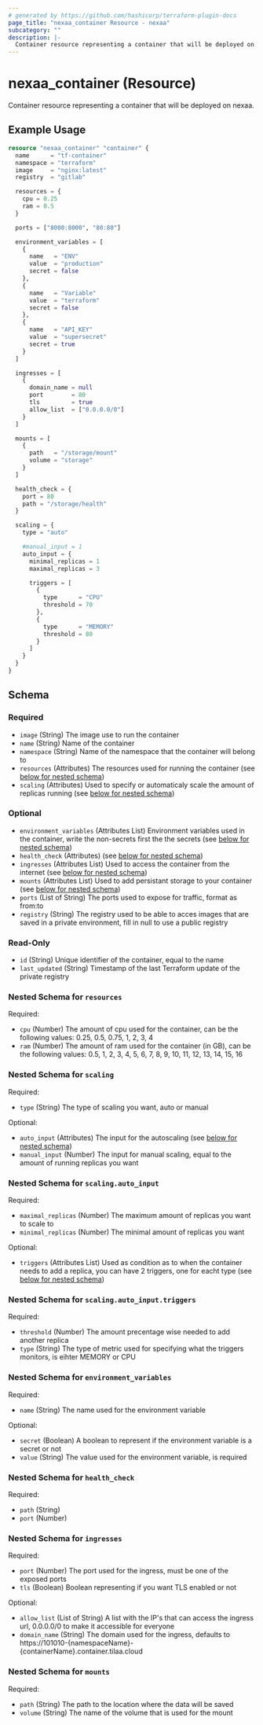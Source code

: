 ```yaml
---
# generated by https://github.com/hashicorp/terraform-plugin-docs
page_title: "nexaa_container Resource - nexaa"
subcategory: ""
description: |-
  Container resource representing a container that will be deployed on nexaa.
---
```


# nexaa_container (Resource)

Container resource representing a container that will be deployed on nexaa.

## Example Usage

```terraform
resource "nexaa_container" "container" {
  name      = "tf-container"
  namespace = "terraform"
  image     = "nginx:latest"
  registry  = "gitlab"

  resources = {
    cpu = 0.25
    ram = 0.5
  }

  ports = ["8000:8000", "80:80"]

  environment_variables = [
    {
      name   = "ENV"
      value  = "production"
      secret = false
    },
    {
      name   = "Variable"
      value  = "terraform"
      secret = false
    },
    {
      name   = "API_KEY"
      value  = "supersecret"
      secret = true
    }
  ]

  ingresses = [
    {
      domain_name = null
      port        = 80
      tls         = true
      allow_list  = ["0.0.0.0/0"]
    }
  ]

  mounts = [
    {
      path   = "/storage/mount"
      volume = "storage"
    }
  ]

  health_check = {
    port = 80
    path = "/storage/health"
  }

  scaling = {
    type = "auto"

    #manual_input = 1
    auto_input = {
      minimal_replicas = 1
      maximal_replicas = 3

      triggers = [
        {
          type      = "CPU"
          threshold = 70
        },
        {
          type      = "MEMORY"
          threshold = 80
        }
      ]
    }
  }
}
```

<!-- schema generated by tfplugindocs -->
## Schema

### Required

- `image` (String) The image use to run the container
- `name` (String) Name of the container
- `namespace` (String) Name of the namespace that the container will belong to
- `resources` (Attributes) The resources used for running the container (see [below for nested schema](#nestedatt--resources))
- `scaling` (Attributes) Used to specify or automaticaly scale the amount of replicas running (see [below for nested schema](#nestedatt--scaling))

### Optional

- `environment_variables` (Attributes List) Environment variables used in the container, write the non-secrets first the the secrets (see [below for nested schema](#nestedatt--environment_variables))
- `health_check` (Attributes) (see [below for nested schema](#nestedatt--health_check))
- `ingresses` (Attributes List) Used to access the container from the internet (see [below for nested schema](#nestedatt--ingresses))
- `mounts` (Attributes List) Used to add persistant storage to your container (see [below for nested schema](#nestedatt--mounts))
- `ports` (List of String) The ports used to expose for traffic, format as from:to
- `registry` (String) The registry used to be able to acces images that are saved in a private environment, fill in null to use a public registry

### Read-Only

- `id` (String) Unique identifier of the container, equal to the name
- `last_updated` (String) Timestamp of the last Terraform update of the private registry

<a id="nestedatt--resources"></a>
### Nested Schema for `resources`

Required:

- `cpu` (Number) The amount of cpu used for the container, can be the following values: 0.25, 0.5, 0.75, 1, 2, 3, 4
- `ram` (Number) The amount of ram used for the container (in GB), can be the following values: 0.5, 1, 2, 3, 4, 5, 6, 7, 8, 9, 10, 11, 12, 13, 14, 15, 16


<a id="nestedatt--scaling"></a>
### Nested Schema for `scaling`

Required:

- `type` (String) The type of scaling you want, auto or manual

Optional:

- `auto_input` (Attributes) The input for the autoscaling (see [below for nested schema](#nestedatt--scaling--auto_input))
- `manual_input` (Number) The input for manual scaling, equal to the amount of running replicas you want

<a id="nestedatt--scaling--auto_input"></a>
### Nested Schema for `scaling.auto_input`

Required:

- `maximal_replicas` (Number) The maximum amount of replicas you want to scale to
- `minimal_replicas` (Number) The minimal amount of replicas you want

Optional:

- `triggers` (Attributes List) Used as condition as to when the container needs to add a replica, you can have 2 triggers, one for eacht type (see [below for nested schema](#nestedatt--scaling--auto_input--triggers))

<a id="nestedatt--scaling--auto_input--triggers"></a>
### Nested Schema for `scaling.auto_input.triggers`

Required:

- `threshold` (Number) The amount precentage wise needed to add another replica
- `type` (String) The type of metric used for specifying what the triggers monitors, is eihter MEMORY or CPU




<a id="nestedatt--environment_variables"></a>
### Nested Schema for `environment_variables`

Required:

- `name` (String) The name used for the environment variable

Optional:

- `secret` (Boolean) A boolean to represent if the environment variable is a secret or not
- `value` (String) The value used for the environment variable, is required


<a id="nestedatt--health_check"></a>
### Nested Schema for `health_check`

Required:

- `path` (String)
- `port` (Number)


<a id="nestedatt--ingresses"></a>
### Nested Schema for `ingresses`

Required:

- `port` (Number) The port used for the ingress, must be one of the exposed ports
- `tls` (Boolean) Boolean representing if you want TLS enabled or not

Optional:

- `allow_list` (List of String) A list with the IP's that can access the ingress url, 0.0.0.0/0 to make it accessible for everyone
- `domain_name` (String) The domain used for the ingress, defaults to https://101010-{namespaceName}-{containerName}.container.tilaa.cloud


<a id="nestedatt--mounts"></a>
### Nested Schema for `mounts`

Required:

- `path` (String) The path to the location where the data will be saved
- `volume` (String) The name of the volume that is used for the mount
